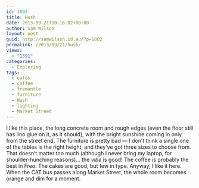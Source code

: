 ```yaml
---
id: 1802
title: Hush
date: 2013-09-21T10:16:02+00:00
author: Sam Wilson
layout: post
guid: http://samwilson.id.au/?p=1802
permalink: /2013/09/21/hush/
views:
  - "1391"
categories:
  - Exploring
tags:
  - cafés
  - coffee
  - fremantle
  - furniture
  - Hush
  - lighting
  - Market Street
---
```

I like this place, the long concrete room and rough edges (even the floor still has lino glue on it, as it should), with the bright sunshine coming in only from the street end. The furniture is pretty bad — I don’t think a single one of the tables is the right height, and they’ve got three sizes to choose from. That doesn’t matter too much (although I never bring my laptop, for shoulder-hunching reasons)… the _vibe_ is good! The coffee is probably the best in Freo. The cakes are good, but few in type. Anyway, I like it here. When the CAT bus passes along Market Street, the whole room becomes orange and dim for a moment.